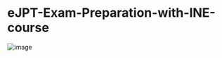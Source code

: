 # eJPT-Exam-Preparation-with-INE-course
![image](https://user-images.githubusercontent.com/43168046/181678484-4106e858-3676-4a82-87e6-812222db2974.png)
